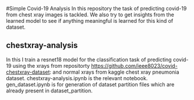 #Simple Covid-19 Analysis
In this repository the task of predicting covid-19 from chest xray images is tackled. We also try to get insights from the learned model to see if anything meaningful is learned for this kind of dataset.

## chestxray-analysis
In this I train a resnet18 model for the classification task of predicting covid-19 using the xrays from repositorty https://github.com/ieee8023/covid-chestxray-dataset: and normal xrays from kaggle chest xray pneumonia dataset.
chestxray-analysis.ipynb is the relevant notebook.
gen_dataset.ipynb is for generation of dataset partition files which are already present in dataset_partition.